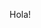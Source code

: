
<meta name="twitter:card" content="summary" />
<meta name="twitter:title" content="Vaccines Checks" />
<meta name="twitter:description" content="Select state and filter by 'latest'" />
<meta name="twitter:image" content="https://farm6.staticflickr.com/5510/14338202952_93595258ff_z.jpg" />


Hola!
